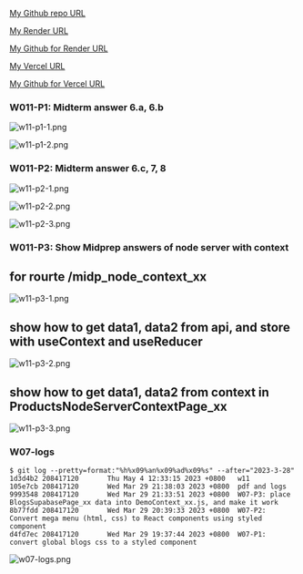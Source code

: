 [My Github repo URL ](https://github.com/208417120/1112_WP2_DEMO_20)

[My Render URL](https://one112-server-card-demo-20.onrender.com)

[My Github for Render URL](https://github.com/208417120/1112-server-card-demo-20)

[My Vercel URL](https://1112-client-2n-card-demo-20.vercel.app/)

[My Github for Vercel URL](https://github.com/208417120/1112-client-2n-card-demo-20)

### W011-P1: Midterm answer 6.a, 6.b
 
![w11-p1-1.png](https://hahvwqxedmlldgfvyjio.supabase.co/storage/v1/object/public/demo-20/md_img/w11-p1-1.png)
 
![w11-p1-2.png](https://hahvwqxedmlldgfvyjio.supabase.co/storage/v1/object/public/demo-20/md_img/w11-p1-2.png)



### W011-P2: Midterm answer 6.c, 7, 8
 
![w11-p2-1.png](https://hahvwqxedmlldgfvyjio.supabase.co/storage/v1/object/public/demo-20/md_img/w11-p2-1.png)
 
![w11-p2-2.png](https://hahvwqxedmlldgfvyjio.supabase.co/storage/v1/object/public/demo-20/md_img/w11-p2-2.png)
 
![w11-p2-3.png](https://hahvwqxedmlldgfvyjio.supabase.co/storage/v1/object/public/demo-20/md_img/w11-p2-3.png)



### W011-P3: Show Midprep answers of node server with context
 
## for rourte /midp_node_context_xx
 
![w11-p3-1.png](https://hahvwqxedmlldgfvyjio.supabase.co/storage/v1/object/public/demo-20/md_img/w11-p3-1.png)
 
## show how to get data1, data2 from api, and store with useContext and useReducer
 
![w11-p3-2.png](https://hahvwqxedmlldgfvyjio.supabase.co/storage/v1/object/public/demo-20/md_img/w11-p3-2.png)
 
## show how to get data1, data2 from context in ProductsNodeServerContextPage_xx
 
![w11-p3-3.png](https://hahvwqxedmlldgfvyjio.supabase.co/storage/v1/object/public/demo-20/md_img/w11-p3-3.png)




### W07-logs

```
$ git log --pretty=format:"%h%x09%an%x09%ad%x09%s" --after="2023-3-28"
1d3d4b2 208417120       Thu May 4 12:33:15 2023 +0800   w11
105e7cb 208417120       Wed Mar 29 21:38:03 2023 +0800  pdf and logs
9993548 208417120       Wed Mar 29 21:33:51 2023 +0800  W07-P3: place BlogsSupabasePage_xx data into DemoContext_xx.js, and make it work
8b77fdd 208417120       Wed Mar 29 20:39:33 2023 +0800  W07-P2: Convert mega menu (html, css) to React components using styled component
d4fd7ec 208417120       Wed Mar 29 19:37:44 2023 +0800  W07-P1: convert global blogs css to a styled component
```

![w07-logs.png](https://hahvwqxedmlldgfvyjio.supabase.co/storage/v1/object/public/demo-20/md_img/w07-logs.png)
